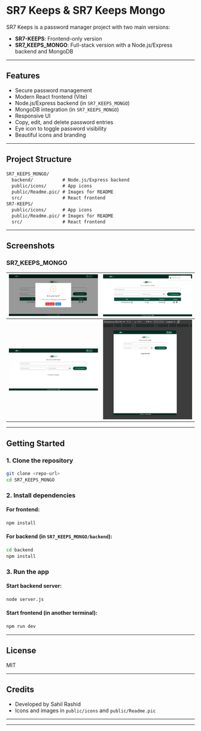 # SR7 Keeps & SR7 Keeps Mongo

SR7 Keeps is a password manager project with two main versions:
- **SR7-KEEPS**: Frontend-only version
- **SR7_KEEPS_MONGO**: Full-stack version with a Node.js/Express backend and MongoDB

---

## Features
- Secure password management
- Modern React frontend (Vite)
- Node.js/Express backend (in `SR7_KEEPS_MONGO`)
- MongoDB integration (in `SR7_KEEPS_MONGO`)
- Responsive UI
- Copy, edit, and delete password entries
- Eye icon to toggle password visibility
- Beautiful icons and branding

---

## Project Structure

```
SR7_KEEPS_MONGO/
  backend/           # Node.js/Express backend
  public/icons/      # App icons
  public/Readme.pic/ # Images for README
  src/               # React frontend
SR7-KEEPS/
  public/icons/      # App icons
  public/Readme.pic/ # Images for README
  src/               # React frontend
```

---

## Screenshots

### SR7_KEEPS_MONGO

| ![image.png](./PasswordManager/SR7_KEEPS_MONGO/public/Readme.pic/image.png) | ![image copy.png](./PasswordManager/SR7_KEEPS_MONGO/public/Readme.pic/image%20copy.png) |
|:----------------------------------------------------------:|:---------------------------------------------------------------:|
| ![image copy 2.png](./PasswordManager/SR7_KEEPS_MONGO/public/Readme.pic/image%20copy%202.png) | ![image copy 3.png](./PasswordManager/SR7_KEEPS_MONGO/public/Readme.pic/image%20copy%203.png) |
 

---

## Getting Started

### 1. Clone the repository
```sh
git clone <repo-url>
cd SR7_KEEPS_MONGO
```

### 2. Install dependencies
#### For frontend:
```sh
npm install
```
#### For backend (in `SR7_KEEPS_MONGO/backend`):
```sh
cd backend
npm install
```

### 3. Run the app
#### Start backend server:
```sh
node server.js
```
#### Start frontend (in another terminal):
```sh
npm run dev
```

---

## License
MIT

---

## Credits
- Developed by Sahil Rashid
- Icons and images in `public/icons` and `public/Readme.pic`



---


---


